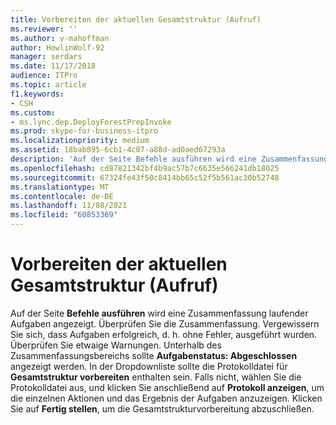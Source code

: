 ```yaml
---
title: Vorbereiten der aktuellen Gesamtstruktur (Aufruf)
ms.reviewer: ''
ms.author: v-mahoffman
author: HowlinWolf-92
manager: serdars
ms.date: 11/17/2018
audience: ITPro
ms.topic: article
f1.keywords:
- CSH
ms.custom:
- ms.lync.dep.DeployForestPrepInvoke
ms.prod: skype-for-business-itpro
ms.localizationpriority: medium
ms.assetid: 18bab895-6cb1-4c07-a88d-ad0aed67293a
description: 'Auf der Seite Befehle ausführen wird eine Zusammenfassung laufender Aufgaben angezeigt. Überprüfen Sie die Zusammenfassung. Vergewissern Sie sich, dass Aufgaben erfolgreich, d. h. ohne Fehler, ausgeführt wurden. Überprüfen Sie etwaige Warnungen. Unterhalb des Zusammenfassungsbereichs sollte Aufgabenstatus: Abgeschlossen angezeigt werden. In der Dropdownliste sollte die Protokolldatei für Gesamtstruktur vorbereiten enthalten sein. Falls nicht, wählen Sie die Protokolldatei aus, und klicken Sie anschließend auf Protokoll anzeigen, um die einzelnen Aktionen und das Ergebnis der Aufgaben anzuzeigen. Klicken Sie auf Fertig stellen, um die Gesamtstrukturvorbereitung abzuschließen.'
ms.openlocfilehash: cd87821342bf4b9ac57b7c6635e566241db18025
ms.sourcegitcommit: 67324fe43f50c8414bb65c52f5b561ac30b52748
ms.translationtype: MT
ms.contentlocale: de-DE
ms.lasthandoff: 11/08/2021
ms.locfileid: "60853369"
---
```

# <a name="prepare-current-forrest-invoke"></a>Vorbereiten der aktuellen Gesamtstruktur (Aufruf)
 
Auf der Seite **Befehle ausführen** wird eine Zusammenfassung laufender Aufgaben angezeigt. Überprüfen Sie die Zusammenfassung. Vergewissern Sie sich, dass Aufgaben erfolgreich, d. h. ohne Fehler, ausgeführt wurden. Überprüfen Sie etwaige Warnungen. Unterhalb des Zusammenfassungsbereichs sollte **Aufgabenstatus: Abgeschlossen** angezeigt werden. In der Dropdownliste sollte die Protokolldatei für **Gesamtstruktur vorbereiten** enthalten sein. Falls nicht, wählen Sie die Protokolldatei aus, und klicken Sie anschließend auf **Protokoll anzeigen**, um die einzelnen Aktionen und das Ergebnis der Aufgaben anzuzeigen. Klicken Sie auf **Fertig stellen**, um die Gesamtstrukturvorbereitung abzuschließen.
  

